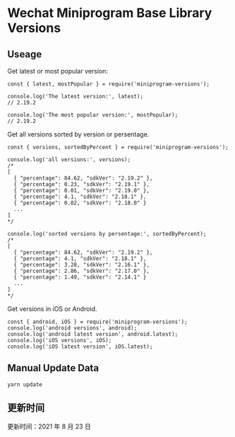 
# Wechat Miniprogram Base Library Versions

## Useage

Get latest or most popular version:

```;
const { latest, mostPopular } = require('miniprogram-versions');

console.log('The latest version:', latest);
// 2.19.2

console.log('The most popular version:', mostPopular);
// 2.19.2

```

Get all versions sorted by version or persentage.

```
const { versions, sortedByPercent } = require('miniprogram-versions');

console.log('all versions:', versions);
/*
[
  { "percentage": 84.62, "sdkVer": "2.19.2" },
  { "percentage": 0.23, "sdkVer": "2.19.1" },
  { "percentage": 0.01, "sdkVer": "2.19.0" },
  { "percentage": 4.1, "sdkVer": "2.18.1" },
  { "percentage": 0.02, "sdkVer": "2.18.0" }
  ...
]
*/

console.log('sorted versions by persentage:', sortedByPercent);
/*
[
  { "percentage": 84.62, "sdkVer": "2.19.2" },
  { "percentage": 4.1, "sdkVer": "2.18.1" },
  { "percentage": 3.28, "sdkVer": "2.16.1" },
  { "percentage": 2.86, "sdkVer": "2.17.0" },
  { "percentage": 1.49, "sdkVer": "2.14.1" }
  ...
]
*/
```

Get versions in iOS or Android.

```
const { android, iOS } = require('miniprogram-versions');
console.log('android versions', android);
console.log('android latest version', android.latest);
console.log('iOS versions', iOS);
console.log('iOS latest version', iOS.latest);
```

## Manual Update Data

```
yarn update
```

## 更新时间

更新时间：2021 年 8 月 23 日
